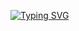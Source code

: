 [![Typing SVG](https://readme-typing-svg.demolab.com?font=Fira+Code&size=28&pause=1000&color=00C0FF&center=true&vCenter=true&width=600&lines=Hi+I+am+Aadhithya+R;Aspiring+AI+Engineer;Full+Stack+Developer;Data+Analyst)](https://git.io/typing-svg)
